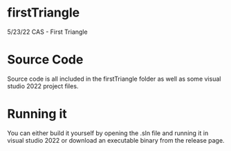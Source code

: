 # firstTriangle
5/23/22 CAS - First Triangle

<h1> Source Code </h1>
<p> Source code is all included in the firstTriangle folder as well as some visual studio 2022 project files. </p>

<h1> Running it </h1>
<p> You can either build it yourself by opening the .sln file and running it in visual studio 2022 or download an executable binary from the release page. </p>
